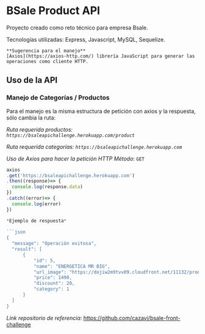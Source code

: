 # BSale Product API
  Proyecto creado como reto técnico para empresa Bsale.

Tecnologías utilizadas: Express, Javascript, MySQL, Sequelize.

```
**Sugerencia para el manejo**
[Axios](https://axios-http.com/) librería JavaScript para generar las operaciones como cliente HTTP.
```

## Uso de la API

### Manejo de Categorías / Productos

Para el manejo es la misma estructura de petición con axios y la respuesta, sólo cambia la ruta:

_Ruta requerida productos: `https://bsaleapichallenge.herokuapp.com/product`_

_Ruta requerida categorías: `https://bsaleapichallenge.herokuapp.com`_
  
_Uso de Axios para hacer la petición HTTP_
  _Método_: `GET`
  
  ```javascript
  axios
  .get('https://bsaleapichallenge.herokuapp.com')
  .then((response)=> {
    console.log(response.data)
  })
  .catch((error)=> {
    console.log(error)
  })

  *Ejemplo de respuesta*
    
```json
{
    "message": "Operación exitosa",
    "result": [
        {
            "id": 5,
            "name": "ENERGETICA MR BIG",
            "url_image": "https://dojiw2m9tvv09.cloudfront.net/11132/product/misterbig3308256.jpg",
            "price": 1490,
            "discount": 20,
            "category": 1
        }
    ]
}
```
*Link repositorio de referencia*: https://github.com/cazavi/bsale-front-challenge
```


